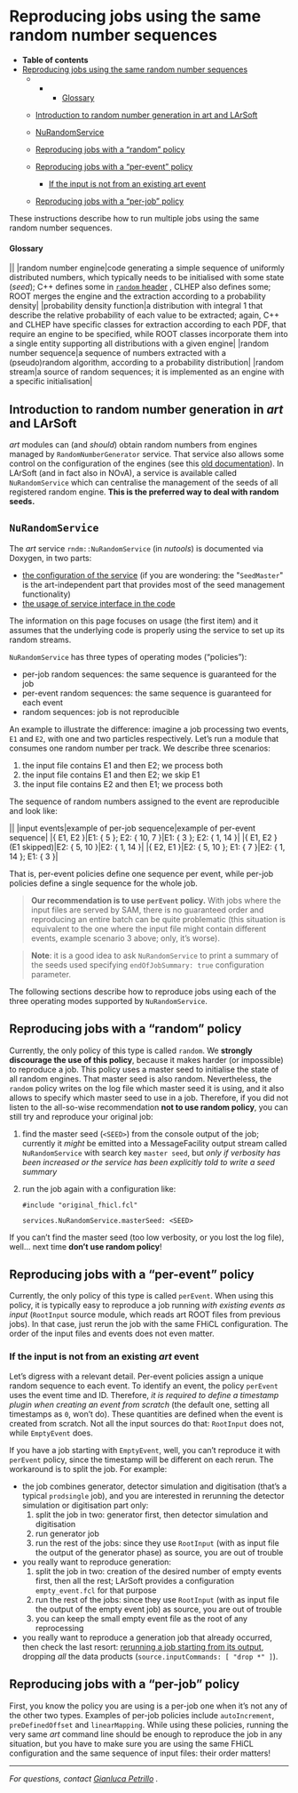 Reproducing jobs using the same random number sequences
====================================================================================================================

-   **Table of contents**
-   [Reproducing jobs using the same random number sequences](#Reproducing-jobs-using-the-same-random-number-sequences)
    -   -   -   [Glossary](#Glossary)

    -   [Introduction to random number generation in art and LArSoft](#Introduction-to-random-number-generation-in-art-and-LArSoft)
    -   [NuRandomService](#NuRandomService)
    -   [Reproducing jobs with a “random” policy](#Reproducing-jobs-with-a-random-policy)
    -   [Reproducing jobs with a “per-event” policy](#Reproducing-jobs-with-a-per-event-policy)
        -   [If the input is not from an existing art event](#If-the-input-is-not-from-an-existing-art-event)
    -   [Reproducing jobs with a “per-job” policy](#Reproducing-jobs-with-a-per-job-policy)

These instructions describe how to run multiple jobs using the same random number sequences.

#### Glossary

||
|random number engine|code generating a simple sequence of uniformly distributed numbers, which typically needs to be initialised with some state (*seed*); C++ defines some in [`random` header](http://www.cplusplus.com/reference/random) , CLHEP also defines some; ROOT merges the engine and the extraction according to a probability density|
|probability density function|a distribution with integral 1 that describe the relative probability of each value to be extracted; again, C++ and CLHEP have specific classes for extraction according to each PDF, that require an engine to be specified, while ROOT classes incorporate them into a single entity supporting all distributions with a given engine|
|random number sequence|a sequence of numbers extracted with a (pseudo)random algorithm, according to a probability distribution|
|random stream|a source of random sequences; it is implemented as an engine with a specific initialisation|

Introduction to random number generation in *art* and LArSoft
------------------------------------------------------------------------------------------------------------------------------

*art* modules can (and *should*) obtain random numbers from engines managed by `RandomNumberGenerator` service. That service also allows some control on the configuration of the engines (see this [old documentation](Random_number_generators_in_art)).
In LArSoft (and in fact also in NOvA), a service is available called `NuRandomService` which can centralise the management of the seeds of all registered random engine. **This is the preferred way to deal with random seeds.**

`NuRandomService`
--------------------------------------

The *art* service `rndm::NuRandomService` (in *nutools*) is documented via Doxygen, in two parts:

-   [the configuration of the service](http://nusoft.fnal.gov/larsoft/doxsvn/html/classrndm_1_1SeedMaster.html#details) (if you are wondering: the "`SeedMaster`" is the art-independent part that provides most of the seed management functionality)
-   [the usage of service interface in the code](http://nusoft.fnal.gov/larsoft/doxsvn/html/classrndm_1_1NuRandomService.html#details)

The information on this page focuses on usage (the first item) and it assumes that the underlying code is properly using the service to set up its random streams.

`NuRandomService` has three types of operating modes (“policies”):

-   per-job random sequences: the same sequence is guaranteed for the job
-   per-event random sequences: the same sequence is guaranteed for each event
-   random sequences: job is not reproducible

An example to illustrate the difference: imagine a job processing two events, `E1` and `E2`, with one and two particles respectively. Let’s run a module that consumes one random number per track.
We describe three scenarios:

1.  the input file contains E1 and then E2; we process both
2.  the input file contains E1 and then E2; we skip E1
3.  the input file contains E2 and then E1; we process both

The sequence of random numbers assigned to the event are reproducible and look like:

||
|input events|example of per-job sequence|example of per-event sequence|
|{ E1, E2 }|E1: { 5 }; E2: { 10, 7 }|E1: { 3 }; E2: { 1, 14 }|
|{ E1, E2 } (E1 skipped)|E2: { 5, 10 }|E2: { 1, 14 }|
|{ E2, E1 }|E2: { 5, 10 }; E1: { 7 }|E2: { 1, 14 }; E1: { 3 }|

That is, per-event policies define one sequence per event, while per-job policies define a single sequence for the whole job.

> **Our recommendation is to use `perEvent` policy.** With jobs where the input files are served by SAM, there is no guaranteed order and reproducing an entire batch can be quite problematic (this situation is equivalent to the one where the input file might contain different events, example scenario 3 above; only, it’s worse).

> **Note**: it is a good idea to ask `NuRandomService` to print a summary of the seeds used specifying `endOfJobSummary: true` configuration parameter.

The following sections describe how to reproduce jobs using each of the three operating modes supported by `NuRandomService`.

Reproducing jobs with a “random” policy
----------------------------------------------------------------------------------

Currently, the only policy of this type is called `random`.
We **strongly discourage the use of this policy**, because it makes harder (or impossible) to reproduce a job.
This policy uses a master seed to initialise the state of all random engines. That master seed is also random.
Nevertheless, the `random` policy writes on the log file which master seed it is using, and it also allows to specify which master seed to use in a job.
Therefore, if you did not listen to the all-so-wise recommendation **not to use random policy**, you can still try and reproduce your original job:

1.  find the master seed (`<SEED>`) from the console output of the job; currently it *might* be emitted into a MessageFacility output stream called `NuRandomService` with search key `master seed`, but *only if verbosity has been increased or the service has been explicitly told to write a seed summary*
2.  run the job again with a configuration like:

        #include "original_fhicl.fcl" 

        services.NuRandomService.masterSeed: <SEED>

If you can’t find the master seed (too low verbosity, or you lost the log file), well… next time **don’t use random policy**!

Reproducing jobs with a “per-event” policy
----------------------------------------------------------------------------------------

Currently, the only policy of this type is called `perEvent`.
When using this policy, it is typically easy to reproduce a job running *with existing events as input* (`RootInput` source module, which reads art ROOT files from previous jobs).
In that case, just rerun the job with the same FHiCL configuration. The order of the input files and events does not even matter.

### If the input is not from an existing *art* event

Let’s digress with a relevant detail. Per-event policies assign a unique random sequence to each event. To identify an event, the policy `perEvent` uses the event time and ID.
Therefore, *it is required to define a timestamp plugin when creating an event from scratch* (the default one, setting all timestamps as `0`, won’t do).
These quantities are defined when the event is created from scratch. Not all the input sources do that: `RootInput` does not, while `EmptyEvent` does.

If you have a job starting with `EmptyEvent`, well, you can’t reproduce it with `perEvent` policy, since the timestamp will be different on each rerun.
The workaround is to split the job. For example:

-   the job combines generator, detector simulation and digitisation (that’s a typical `prodsingle` job), and you are interested in rerunning the detector simulation or digitisation part only:
    1.  split the job in two: generator first, then detector simulation and digitisation
    2.  run generator job
    3.  run the rest of the jobs: since they use `RootInput` (with as input file the output of the generator phase) as source, you are out of trouble
-   you really want to reproduce generation:
    1.  split the job in two: creation of the desired number of empty events first, then all the rest; LArSoft provides a configuration `empty_event.fcl` for that purpose
    2.  run the rest of the jobs: since they use `RootInput` (with as input file the output of the empty event job) as source, you are out of trouble
    3.  you can keep the small empty event file as the root of any reprocessing
-   you really want to reproduce a generation job that already occurred, then check the last resort: [rerunning a job starting from its output](Rerunning_a_job_starting_from_its_output), dropping *all* the data products (`source.inputCommands: [ "drop *" ]`).

Reproducing jobs with a “per-job” policy
------------------------------------------------------------------------------------

First, you know the policy you are using is a per-job one when it’s not any of the other two types. Examples of per-job policies include `autoIncrement`, `preDefinedOffset` and `linearMapping`.
While using these policies, running the very same *art* command line should be enough to reproduce the job in any situation, but you have to make sure you are using the same FHiCL configuration and the same sequence of input files: their order matters!

* * * * *

*For questions, contact [Gianluca Petrillo](mailto:petrillo@fnal.gov) .*
